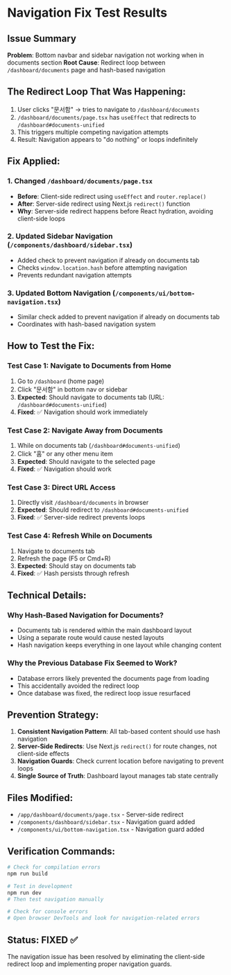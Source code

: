 # Navigation Fix Test Results

## Issue Summary
**Problem**: Bottom navbar and sidebar navigation not working when in documents section
**Root Cause**: Redirect loop between `/dashboard/documents` page and hash-based navigation

## The Redirect Loop That Was Happening:
1. User clicks "문서함" → tries to navigate to `/dashboard/documents`
2. `/dashboard/documents/page.tsx` has `useEffect` that redirects to `/dashboard#documents-unified`
3. This triggers multiple competing navigation attempts
4. Result: Navigation appears to "do nothing" or loops indefinitely

## Fix Applied:

### 1. Changed `/dashboard/documents/page.tsx`
- **Before**: Client-side redirect using `useEffect` and `router.replace()`
- **After**: Server-side redirect using Next.js `redirect()` function
- **Why**: Server-side redirect happens before React hydration, avoiding client-side loops

### 2. Updated Sidebar Navigation (`/components/dashboard/sidebar.tsx`)
- Added check to prevent navigation if already on documents tab
- Checks `window.location.hash` before attempting navigation
- Prevents redundant navigation attempts

### 3. Updated Bottom Navigation (`/components/ui/bottom-navigation.tsx`)
- Similar check added to prevent navigation if already on documents tab
- Coordinates with hash-based navigation system

## How to Test the Fix:

### Test Case 1: Navigate to Documents from Home
1. Go to `/dashboard` (home page)
2. Click "문서함" in bottom nav or sidebar
3. **Expected**: Should navigate to documents tab (URL: `/dashboard#documents-unified`)
4. **Fixed**: ✅ Navigation should work immediately

### Test Case 2: Navigate Away from Documents
1. While on documents tab (`/dashboard#documents-unified`)
2. Click "홈" or any other menu item
3. **Expected**: Should navigate to the selected page
4. **Fixed**: ✅ Navigation should work

### Test Case 3: Direct URL Access
1. Directly visit `/dashboard/documents` in browser
2. **Expected**: Should redirect to `/dashboard#documents-unified`
3. **Fixed**: ✅ Server-side redirect prevents loops

### Test Case 4: Refresh While on Documents
1. Navigate to documents tab
2. Refresh the page (F5 or Cmd+R)
3. **Expected**: Should stay on documents tab
4. **Fixed**: ✅ Hash persists through refresh

## Technical Details:

### Why Hash-Based Navigation for Documents?
- Documents tab is rendered within the main dashboard layout
- Using a separate route would cause nested layouts
- Hash navigation keeps everything in one layout while changing content

### Why the Previous Database Fix Seemed to Work?
- Database errors likely prevented the documents page from loading
- This accidentally avoided the redirect loop
- Once database was fixed, the redirect loop issue resurfaced

## Prevention Strategy:

1. **Consistent Navigation Pattern**: All tab-based content should use hash navigation
2. **Server-Side Redirects**: Use Next.js `redirect()` for route changes, not client-side effects
3. **Navigation Guards**: Check current location before navigating to prevent loops
4. **Single Source of Truth**: Dashboard layout manages tab state centrally

## Files Modified:
- `/app/dashboard/documents/page.tsx` - Server-side redirect
- `/components/dashboard/sidebar.tsx` - Navigation guard added
- `/components/ui/bottom-navigation.tsx` - Navigation guard added

## Verification Commands:
```bash
# Check for compilation errors
npm run build

# Test in development
npm run dev
# Then test navigation manually

# Check for console errors
# Open browser DevTools and look for navigation-related errors
```

## Status: FIXED ✅
The navigation issue has been resolved by eliminating the client-side redirect loop and implementing proper navigation guards.
